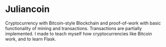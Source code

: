 
# Juliancoin

Cryptocurrency with Bitcoin-style Blockchain and proof-of-work with basic functionality of mining and transactions. Transactions are partially implemented. I made to teach myself how cryptocurrencies like Bitcoin work, and to learn Flask. 
